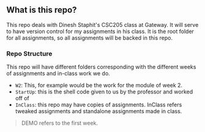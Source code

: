 ## What is this repo?

This repo deals with Dinesh Staphit's CSC205 class at Gateway. It will serve to have version control for my assignments in his class. It is the root folder for all assignments, so all assignments will be backed in this repo.

### Repo Structure

This repo will have different folders corresponding with the different weeks of assignments and in-class work we do. 

- `W2`: This, for example would be the work for the module of week 2.
- `StartUp`: this is the shell code given to us by the professor and worked off of
- `InClass`: this repo may have copies of assignments. InClass refers tweaked assignments and standalone assignments made in class. 

> DEMO refers to the first week.
